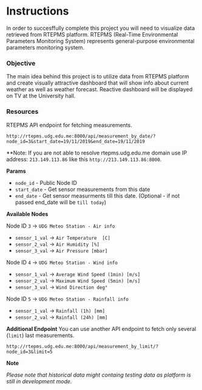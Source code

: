 # Instructions
In order to succesffully complete this project you will need to visualize data retrieved from RTEPMS platform. RTEPMS (Real-Time Environmental Parameters Monitoring System) represents general-purpose environmental parameters monitoring system.

### Objective
The main idea behind this project is to utilize data from RTEPMS platform and create visually attractive dashboard that will show info about current weather as well as weather forecast. Reactive dashboard will be displayed on TV at the University hall.

### Resources

RTEPMS API endpoint for fetching measurements.
```
http://rtepms.udg.edu.me:8000/api/measurement_by_date/?node_id=3&start_date=19/11/2019&end_date=19/11/2019
```
**Note: If you are not able to resolve rtepms.udg.edu.me domain use IP address: `213.149.113.86` like this `http://213.149.113.86:8000`.

**Params**
  - `node_id` - Public Node ID
  - `start_date` - Get sensor measurements from this date
  - `end_date` - Get sensor measurments till this date. (Optional - if not passed end_date will be `till today`)
  
**Available Nodes**

Node ID `3` -> `UDG Meteo Station - Air info`
  
- `sensor_1_val` -> `Air Temperature  [C]`
- `sensor_2_val` -> `Air Humidity [%]`
- `sensor_3_val` -> `Air Pressure [mbar]`

Node ID `4` -> `UDG Meteo Station - Wind info`
  
- `sensor_1_val` -> `Average Wind Speed (1min) [m/s]`
- `sensor_2_val` -> `Maximum Wind Speed (5min) [m/s]`
- `sensor_3_val` -> `Wind Direction deg°`
   
Node ID `5` -> `UDG Meteo Station - Rainfall info`
  
- `sensor_1_val` -> `Rainfall (1h) [mm]`
- `sensor_2_val` -> `Rainfall (24h) [mm]`
  
**Additional Endpoint**
You can use another API endpoint to fetch only several (`limit`) last measurements.
```
http://rtepms.udg.edu.me:8000/api/measurement_by_limit/?node_id=3&limit=5
```
**Note**

_Please note that historical data might containg testing data as platform is still in development mode._


